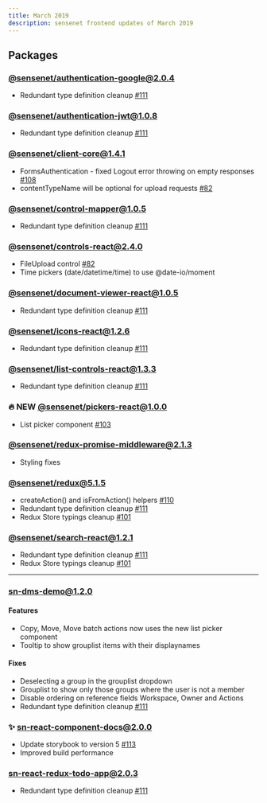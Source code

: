 ```yaml
---
title: March 2019
description: sensenet frontend updates of March 2019
---
```


## Packages

### [@sensenet/authentication-google@2.0.4](https://github.com/SenseNet/sn-client/releases/tag/%40sensenet%2Fauthentication-google%402.0.4)

- Redundant type definition cleanup [#111](https://github.com/SenseNet/sn-client/pull/111)
  
### [@sensenet/authentication-jwt@1.0.8](https://github.com/SenseNet/sn-client/releases/tag/%40sensenet%2Fauthentication-jwt%401.0.8)

- Redundant type definition cleanup [#111](https://github.com/SenseNet/sn-client/pull/111)

### [@sensenet/client-core@1.4.1](https://github.com/SenseNet/sn-client/releases/tag/%40sensenet%2Fclient-core%401.4.1)

- FormsAuthentication - fixed Logout error throwing on empty responses [#108](https://github.com/SenseNet/sn-client/pull/108)
- contentTypeName will be optional for upload requests [#82](https://github.com/SenseNet/sn-client/pull/82)

### [@sensenet/control-mapper@1.0.5](https://github.com/SenseNet/sn-client/releases/tag/%40sensenet%2Fcontrol-mapper%401.0.5)

- Redundant type definition cleanup [#111](https://github.com/SenseNet/sn-client/pull/111)

### [@sensenet/controls-react@2.4.0](https://github.com/SenseNet/sn-client/releases/tag/%40sensenet%2Fcontrols-react%402.4.0)

- FileUpload control [#82](https://github.com/SenseNet/sn-client/pull/82)
- Time pickers (date/datetime/time) to use @date-io/moment
  
### [@sensenet/document-viewer-react@1.0.5](https://github.com/SenseNet/sn-client/releases/tag/%40sensenet%2Fdocument-viewer-react%401.0.5)

- Redundant type definition cleanup [#111](https://github.com/SenseNet/sn-client/pull/111)
  
### [@sensenet/icons-react@1.2.6](https://github.com/SenseNet/sn-client/releases/tag/%40sensenet%2Ficons-react%401.2.6)

- Redundant type definition cleanup [#111](https://github.com/SenseNet/sn-client/pull/111)
  
### [@sensenet/list-controls-react@1.3.3](https://github.com/SenseNet/sn-client/releases/tag/%40sensenet%2Flist-controls-react%401.3.3)

- Redundant type definition cleanup [#111](https://github.com/SenseNet/sn-client/pull/111)
  
### 🔥 NEW [@sensenet/pickers-react@1.0.0](https://github.com/SenseNet/sn-client/releases/tag/%40sensenet%2Fpickers-react%401.0.0)

- List picker component [#103](https://github.com/SenseNet/sn-client/pull/103)
  
### [@sensenet/redux-promise-middleware@2.1.3](https://github.com/SenseNet/sn-client/releases/tag/%40sensenet%2Fredux-promise-middleware%402.1.3)

- Styling fixes

### [@sensenet/redux@5.1.5](https://github.com/SenseNet/sn-client/releases/tag/%40sensenet%2Fredux%405.1.5)

- createAction() and isFromAction() helpers [#110](https://github.com/SenseNet/sn-client/pull/110)
- Redundant type definition cleanup [#111](https://github.com/SenseNet/sn-client/pull/111)
- Redux Store typings cleanup [#101](https://github.com/SenseNet/sn-client/pull/101)

### [@sensenet/search-react@1.2.1](https://github.com/SenseNet/sn-client/releases/tag/%40sensenet%2Fsearch-react%401.2.1)

- Redundant type definition cleanup [#111](https://github.com/SenseNet/sn-client/pull/111)
- Redux Store typings cleanup [#101](https://github.com/SenseNet/sn-client/pull/101)

---

### [sn-dms-demo@1.2.0](https://github.com/SenseNet/sn-client/releases/tag/sn-dms-demo%401.2.0)

#### Features
- Copy, Move, Move batch actions now uses the new list picker component
- Tooltip to show grouplist items with their displaynames

#### Fixes
- Deselecting a group in the grouplist dropdown
- Grouplist to show only those groups where the user is not a member
- Disable ordering on reference fields Workspace, Owner and Actions
- Redundant type definition cleanup [#111](https://github.com/SenseNet/sn-client/pull/111)
  
### ✨ [sn-react-component-docs@2.0.0](https://github.com/SenseNet/sn-client/releases/tag/sn-react-component-docs%402.0.0)

- Update storybook to version 5 [#113](https://github.com/SenseNet/sn-client/pull/113)
- Improved build performance

### [sn-react-redux-todo-app@2.0.3](https://github.com/SenseNet/sn-client/releases/tag/sn-react-redux-todo-app%402.0.3)

- Redundant type definition cleanup [#111](https://github.com/SenseNet/sn-client/pull/111)
